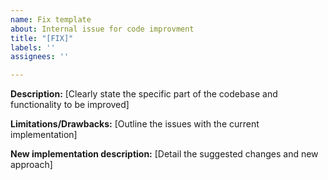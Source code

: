 ```yaml
---
name: Fix template
about: Internal issue for code improvment
title: "[FIX]"
labels: ''
assignees: ''

---
```


**Description:** 
[Clearly state the specific part of the codebase and functionality to be improved]

**Limitations/Drawbacks:** 
[Outline the issues with the current implementation]

**New implementation description:** 
[Detail the suggested changes and new approach]
